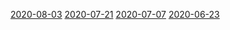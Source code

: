 
[2020-08-03](Cartesian-Biweekly-2020--08--03)
[2020-07-21](Cartesian-Biweekly-2020--07--21)
[2020-07-07](Cartesian-Biweekly-2020--07--07)
[2020-06-23](Cartesian-Biweekly-2020--06--23)
